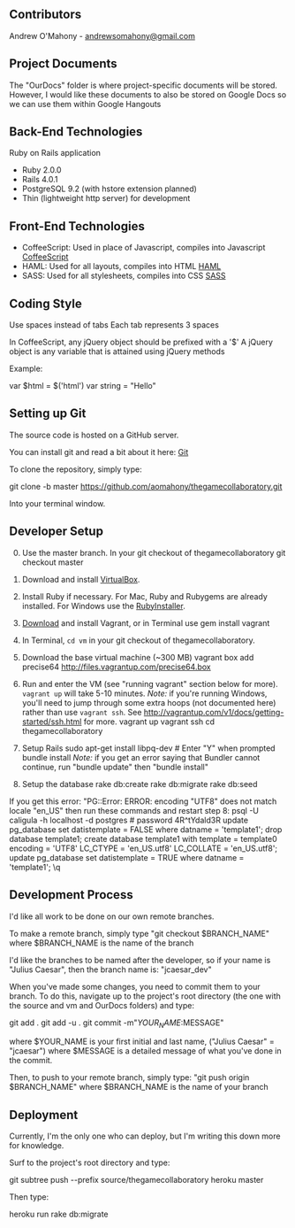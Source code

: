 ## Contributors

Andrew O'Mahony - andrewsomahony@gmail.com

## Project Documents

The "OurDocs" folder is where project-specific documents will be stored.  However, I would
like these documents to also be stored on Google Docs so we can use them within Google Hangouts

## Back-End Technologies

Ruby on Rails application

- Ruby 2.0.0
- Rails 4.0.1
- PostgreSQL 9.2 (with hstore extension planned)
- Thin (lightweight http server) for development

## Front-End Technologies

- CoffeeScript: Used in place of Javascript, compiles into Javascript [CoffeeScript](http://coffeescript.org)
- HAML: Used for all layouts, compiles into HTML [HAML](http://haml.info)
- SASS: Used for all stylesheets, compiles into CSS [SASS](http://sass-lang.com)

## Coding Style

Use spaces instead of tabs
Each tab represents 3 spaces

In CoffeeScript, any jQuery object should be prefixed with a '$'
A jQuery object is any variable that is attained using jQuery methods

Example:

var $html = $('html')
var string = "Hello"

## Setting up Git

The source code is hosted on a GitHub server.

You can install git and read a bit about it here: [Git](https://help.github.com/articles/set-up-git)

To clone the repository, simply type:

git clone -b master https://github.com/aomahony/thegamecollaboratory.git

Into your terminal window.

## Developer Setup

0. Use the master branch.  In your git checkout of thegamecollaboratory
        git checkout master

1. Download and install [VirtualBox](https://www.virtualbox.org/wiki/Downloads).

2. Install Ruby if necessary. For Mac, Ruby and Rubygems are already installed. For Windows use the [RubyInstaller](http://rubyinstaller.org/).

3. [Download](http://downloads.vagrantup.com) and install Vagrant, or in Terminal use
        gem install vagrant

4. In Terminal, `cd vm` in your git checkout of thegamecollaboratory.

5. Download the base virtual machine (~300 MB)
        vagrant box add precise64 http://files.vagrantup.com/precise64.box

6. Run and enter the VM (see "running vagrant" section below for more).  `vagrant up` will take 5-10 minutes.
*Note:* if you're running Windows, you'll need to jump through some extra hoops (not documented here) rather than use `vagrant ssh`.  See http://vagrantup.com/v1/docs/getting-started/ssh.html for more.
        vagrant up
        vagrant ssh
        cd thegamecollaboratory

7. Setup Rails
        sudo apt-get install libpq-dev  # Enter "Y" when prompted
        bundle install
*Note:* if you get an error saying that Bundler cannot continue, run "bundle update" then "bundle install"

8. Setup the database
        rake db:create
        rake db:migrate
        rake db:seed

  If you get this error:
    "PG::Error: ERROR:  encoding "UTF8" does not match locale "en_US"
  then run these commands and restart step 8:
        psql -U caligula -h localhost -d postgres  # password 4R^tYdald3R
        update pg_database set datistemplate = FALSE where datname = 'template1';
        drop database template1;
        create database template1 with template = template0 encoding = 'UTF8' LC_CTYPE = 'en_US.utf8' LC_COLLATE = 'en_US.utf8';
        update pg_database set datistemplate = TRUE where datname = 'template1';
        \q

## Development Process

I'd like all work to be done on our own remote branches.

To make a remote branch, simply type "git checkout $BRANCH_NAME" where $BRANCH_NAME is the name of the branch

I'd like the branches to be named after the developer, so if your name is "Julius Caesar",
then the branch name is: "jcaesar_dev"

When you've made some changes, you need to commit them to your branch.  To do this, navigate up to the project's
root directory (the one with the source and vm and OurDocs folders) and type:

git add .
git add -u .
git commit -m"$YOUR_NAME:$MESSAGE"

where $YOUR_NAME is your first initial and last name, ("Julius Caesar" = "jcaesar")
where $MESSAGE is a detailed message of what you've done in the commit.

Then, to push to your remote branch, simply type: "git push origin $BRANCH_NAME"
where $BRANCH_NAME is the name of your branch

## Deployment

Currently, I'm the only one who can deploy, but I'm writing this down more for knowledge.

Surf to the project's root directory and type:

git subtree push --prefix source/thegamecollaboratory heroku master

Then type:

heroku run rake db:migrate
